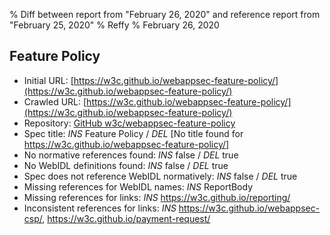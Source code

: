 % Diff between report from "February 26, 2020" and reference report from "February 25, 2020"
% Reffy
% February 26, 2020

## Feature Policy

- Initial URL: [https://w3c.github.io/webappsec-feature-policy/](https://w3c.github.io/webappsec-feature-policy/)
- Crawled URL: [https://w3c.github.io/webappsec-feature-policy/](https://w3c.github.io/webappsec-feature-policy/)
- Repository: [GitHub w3c/webappsec-feature-policy](https://github.com/w3c/webappsec-feature-policy)
- Spec title: *INS* Feature Policy / *DEL* [No title found for https://w3c.github.io/webappsec-feature-policy/]
- No normative references found: *INS* false / *DEL* true
- No WebIDL definitions found: *INS* false / *DEL* true
- Spec does not reference WebIDL normatively: *INS* false / *DEL* true
- Missing references for WebIDL names: *INS* ReportBody
- Missing references for links: *INS* https://w3c.github.io/reporting/
- Inconsistent references for links: *INS* https://w3c.github.io/webappsec-csp/, https://w3c.github.io/payment-request/


